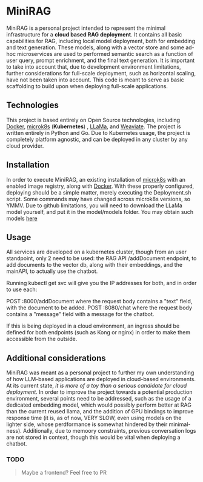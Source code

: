 # MiniRAG

MiniRAG is a personal project intended to represent the minimal infrastructure for a **cloud based RAG deployment**. It contains all basic capabilities for RAG, including local model deployment, both for embedding and text generation. These models, along with a vector store and some ad-hoc microservices are used to performed semantic search as a function of user query, prompt enrichment, and the final text generation.  It is important to take into account that, due to development environment limitations, further considerations for full-scale deployment, such as horizontal scaling, have not  been taken into account. This code is meant to serve as basic scaffolding to build upon when deploying full-scale applications.

## Technologies
This project is based entirely on Open Source technologies, including [Docker](https://www.docker.com/), [microk8s](microk8s.io) (**Kubernetes**) , [LLaMa](https://llama.meta.com/), and [Weaviate](weaviate.io). The project is written entirely in Python and Go. Due to Kubernetes usage, the project is completely platform agnostic, and can be deployed in any cluster by any cloud provider.

## Installation

In order to execute MiniRAG, an existing installation of [microk8s](microk8s.io) with an enabled image registry, along with  [Docker](https://www.docker.com/). With these properly configured, deploying should be a simple matter, merely executing the Deployment.sh script. Some commands may have changed across microk8s versions, so YMMV. Due to github limitations, you will need to download the LLaMa model yourself, and put it in the model/models folder. You may obtain such models [here](https://huggingface.co/TheBloke/Llama-2-7B-Chat-GGUF/tree/main)

## Usage

All services are developed on a kubernetes cluster, though from an user standpoint, only 2 need to be used: the RAG API /addDocument endpoint, to add documents to the vector db, along with their embeddings, and the mainAPI, to actually use the chatbot.

Running kubectl get svc will give you the IP addresses for both, and in order to use each:

POST <ragAPI IP>:8000/addDocument where the request body contains a "text" field, with the document to be added.
POST <mainAPI IP>:8080/chat where the request body contains a "message" field with a message for the chatbot.

If this is being deployed in a cloud environment, an ingress should be defined for both endpoints (such as Kong or nginx) in order to make them accessible from the outside.

## Additional considerations

MiniRAG was meant as a personal project to further my own understanding of how LLM-based applications are deployed in cloud-based environments. At its current state, *it is more of a toy than a serious candidate for cloud deployment*. In order to improve the project towards a potential production environment, several points need to be addressed, such as the usage of a dedicated embedding model, which would possibly perform better at RAG than the current reused llama, and the addition of GPU bindings to improve response time (it is, as of now, VERY SLOW, even using models on the lighter side, whose perdformance is somewhat hindered by their minimal-ness). Additionally, due to memoory constraints, previous conversation logs are not stored in context, though this would be vital when deploying a chatbot.

### TODO

>Maybe a frontend? Feel free to PR
